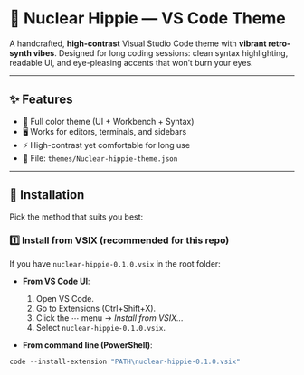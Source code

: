 # 🌈 Nuclear Hippie — VS Code Theme

A handcrafted, **high-contrast** Visual Studio Code theme with **vibrant retro-synth vibes**.
Designed for long coding sessions: clean syntax highlighting, readable UI, and eye-pleasing accents that won’t burn your eyes.

---

## ✨ Features

- 🎨 Full color theme (UI + Workbench + Syntax)
- 🖥️ Works for editors, terminals, and sidebars
- ⚡ High-contrast yet comfortable for long use
- 📂 File: `themes/Nuclear-hippie-theme.json`

---

## 🚀 Installation

Pick the method that suits you best:

### 1️⃣ Install from VSIX (recommended for this repo)

If you have `nuclear-hippie-0.1.0.vsix` in the root folder:

- **From VS Code UI**:
  1. Open VS Code.
  2. Go to Extensions (Ctrl+Shift+X).
  3. Click the ⋯ menu → *Install from VSIX...*
  4. Select `nuclear-hippie-0.1.0.vsix`.

- **From command line (PowerShell)**:

```powershell
code --install-extension "PATH\nuclear-hippie-0.1.0.vsix"
